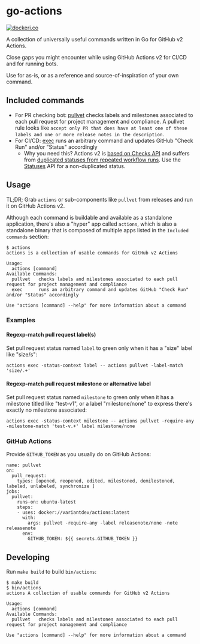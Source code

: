 # go-actions

[![dockeri.co](https://dockeri.co/image/variantdev/actions)](https://hub.docker.com/r/variantdev/actions)

A collection of universally useful commands written in Go for GitHub v2 Actions.

Close gaps you might encounter while using GitHub Actions v2 for CI/CD and for running bots. 

Use for as-is, or as a reference and source-of-inspiration of your own command.

## Included commands

- For PR checking bot: [pullvet](https://github.com/variantdev/go-actions/tree/master/cmd/pullvet) checks labels and milestones associated to each pull request for project management and compliance.
   A pullvet rule looks like `accept only PR that does have at least one of these labels and one or more release notes in the description`.
- For CI/CD: [exec](https://github.com/variantdev/go-actions/tree/master/cmd/exec) runs an arbitrary command and updates GitHub "Check Run" and/or "Status" accordingly
  - Why you need this? Actions v2 is [based on Checks API](https://help.github.com/en/articles/managing-a-workflow-run#about-workflow-management) and suffers from [duplicated statuses from repeated workflow runs](https://github.community/t5/GitHub-Actions/duplicate-checks-on-pull-request-event/td-p/33157). Use the [Statuses](https://developer.github.com/v3/repos/statuses/) API for a non-duplicated status.

## Usage

TL;DR; Grab `actions` or sub-components like `pullvet` from releases and run it on GitHub Actions v2.

Although each command is buildable and available as a standalone application, there's also a "hyper" app called 
`actions`, which is also a standalone binary that is composed of multiple apps listed in the `Included commands` section:

```
$ actions
actions is a collection of usable commands for GitHub v2 Actions

Usage:
  actions [command]
Available Commands:
  pullvet	checks labels and milestones associated to each pull request for project management and compliance
  exec      runs an arbitrary command and updates GitHub "Check Run" and/or "Status" accordingly

Use "actions [command] --help" for more information about a command
```

### Examples

#### Regexp-match pull request label(s)

Set pull request status named `label` to green only when it has a "size" label like "size/s":

```
actions exec -status-context label -- actions pullvet -label-match 'size/.+'
```

#### Regexp-match pull request milestone or alternative label 

Set pull request status named `milestone` to green only when it has a milestone titled like "test-v1", or a label "milestone/none" to express there's exactly no milestone associated:

```
actions exec -status-context milestone -- actions pullvet -require-any -milestone-match 'test-v.+' label milestone/none
```

### GitHub Actions

Provide `GITHUB_TOKEN` as you usually do on GitHub Actions:

```
name: pullvet
on:
  pull_request:
    types: [opened, reopened, edited, milestoned, demilestoned, labeled, unlabeled, synchronize ]
jobs:
  pullvet:
    runs-on: ubuntu-latest
    steps:
    - uses: docker://variantdev/actions:latest
      with:
        args: pullvet -require-any -label releasenote/none -note releasenote
      env:
        GITHUB_TOKEN: ${{ secrets.GITHUB_TOKEN }}
```

## Developing

Run `make build` to build `bin/actions`:

```
$ make build
$ bin/actions
actions A collection of usable commands for GitHub v2 Actions

Usage:
  actions [command]
Available Commands:
  pullvet	checks labels and milestones associated to each pull request for project management and compliance

Use "actions [command] --help" for more information about a command
```
